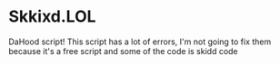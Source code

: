 # Skkixd.LOL
DaHood script!
This script has a lot of errors, I'm not going to fix them because it's a free script and some of the code is skidd code
